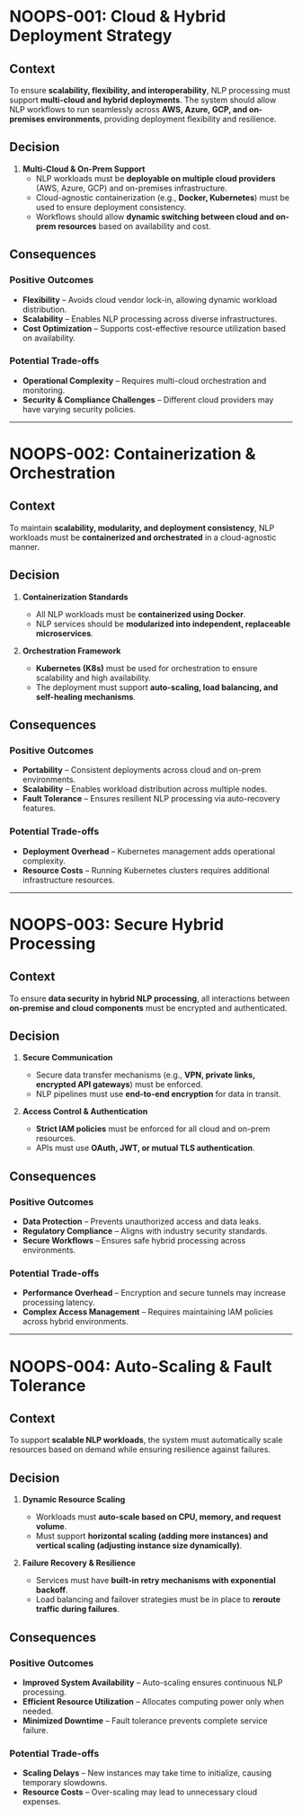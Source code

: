 # NOOPS-001: Cloud & Hybrid Deployment Strategy

## Context

To ensure **scalability, flexibility, and interoperability**, NLP processing must support **multi-cloud and hybrid deployments**. The system should allow NLP workflows to run seamlessly across **AWS, Azure, GCP, and on-premises environments**, providing deployment flexibility and resilience.

## Decision

1. **Multi-Cloud & On-Prem Support**
   - NLP workloads must be **deployable on multiple cloud providers** (AWS, Azure, GCP) and on-premises infrastructure.
   - Cloud-agnostic containerization (e.g., **Docker, Kubernetes**) must be used to ensure deployment consistency.
   - Workflows should allow **dynamic switching between cloud and on-prem resources** based on availability and cost.

## Consequences

### **Positive Outcomes**
- **Flexibility** – Avoids cloud vendor lock-in, allowing dynamic workload distribution.
- **Scalability** – Enables NLP processing across diverse infrastructures.
- **Cost Optimization** – Supports cost-effective resource utilization based on availability.

### **Potential Trade-offs**
- **Operational Complexity** – Requires multi-cloud orchestration and monitoring.
- **Security & Compliance Challenges** – Different cloud providers may have varying security policies.

---

# NOOPS-002: Containerization & Orchestration

## Context

To maintain **scalability, modularity, and deployment consistency**, NLP workloads must be **containerized and orchestrated** in a cloud-agnostic manner.

## Decision

1. **Containerization Standards**
   - All NLP workloads must be **containerized using Docker**.
   - NLP services should be **modularized into independent, replaceable microservices**.

2. **Orchestration Framework**
   - **Kubernetes (K8s)** must be used for orchestration to ensure scalability and high availability.
   - The deployment must support **auto-scaling, load balancing, and self-healing mechanisms**.

## Consequences

### **Positive Outcomes**
- **Portability** – Consistent deployments across cloud and on-prem environments.
- **Scalability** – Enables workload distribution across multiple nodes.
- **Fault Tolerance** – Ensures resilient NLP processing via auto-recovery features.

### **Potential Trade-offs**
- **Deployment Overhead** – Kubernetes management adds operational complexity.
- **Resource Costs** – Running Kubernetes clusters requires additional infrastructure resources.

---

# NOOPS-003: Secure Hybrid Processing

## Context

To ensure **data security in hybrid NLP processing**, all interactions between **on-premise and cloud components** must be encrypted and authenticated.

## Decision

1. **Secure Communication**
   - Secure data transfer mechanisms (e.g., **VPN, private links, encrypted API gateways**) must be enforced.
   - NLP pipelines must use **end-to-end encryption** for data in transit.

2. **Access Control & Authentication**
   - **Strict IAM policies** must be enforced for all cloud and on-prem resources.
   - APIs must use **OAuth, JWT, or mutual TLS authentication**.

## Consequences

### **Positive Outcomes**
- **Data Protection** – Prevents unauthorized access and data leaks.
- **Regulatory Compliance** – Aligns with industry security standards.
- **Secure Workflows** – Ensures safe hybrid processing across environments.

### **Potential Trade-offs**
- **Performance Overhead** – Encryption and secure tunnels may increase processing latency.
- **Complex Access Management** – Requires maintaining IAM policies across hybrid environments.

---

# NOOPS-004: Auto-Scaling & Fault Tolerance

## Context

To support **scalable NLP workloads**, the system must automatically scale resources based on demand while ensuring resilience against failures.

## Decision

1. **Dynamic Resource Scaling**
   - Workloads must **auto-scale based on CPU, memory, and request volume**.
   - Must support **horizontal scaling (adding more instances) and vertical scaling (adjusting instance size dynamically)**.

2. **Failure Recovery & Resilience**
   - Services must have **built-in retry mechanisms with exponential backoff**.
   - Load balancing and failover strategies must be in place to **reroute traffic during failures**.

## Consequences

### **Positive Outcomes**
- **Improved System Availability** – Auto-scaling ensures continuous NLP processing.
- **Efficient Resource Utilization** – Allocates computing power only when needed.
- **Minimized Downtime** – Fault tolerance prevents complete service failure.

### **Potential Trade-offs**
- **Scaling Delays** – New instances may take time to initialize, causing temporary slowdowns.
- **Resource Costs** – Over-scaling may lead to unnecessary cloud expenses.
